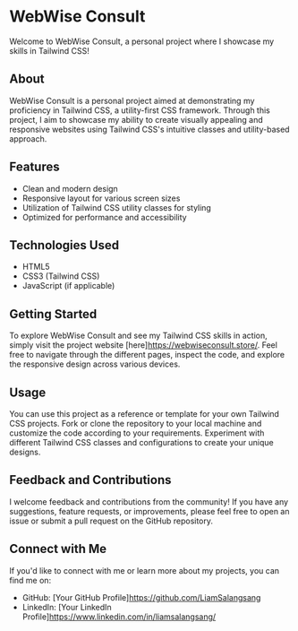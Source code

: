 # WebWise Consult

Welcome to WebWise Consult, a personal project where I showcase my skills in Tailwind CSS!

## About

WebWise Consult is a personal project aimed at demonstrating my proficiency in Tailwind CSS, a utility-first CSS framework. Through this project, I aim to showcase my ability to create visually appealing and responsive websites using Tailwind CSS's intuitive classes and utility-based approach.

## Features

- Clean and modern design
- Responsive layout for various screen sizes
- Utilization of Tailwind CSS utility classes for styling
- Optimized for performance and accessibility

## Technologies Used

- HTML5
- CSS3 (Tailwind CSS)
- JavaScript (if applicable)

## Getting Started

To explore WebWise Consult and see my Tailwind CSS skills in action, simply visit the project website [here]https://webwiseconsult.store/. Feel free to navigate through the different pages, inspect the code, and explore the responsive design across various devices.

## Usage

You can use this project as a reference or template for your own Tailwind CSS projects. Fork or clone the repository to your local machine and customize the code according to your requirements. Experiment with different Tailwind CSS classes and configurations to create your unique designs.

## Feedback and Contributions

I welcome feedback and contributions from the community! If you have any suggestions, feature requests, or improvements, please feel free to open an issue or submit a pull request on the GitHub repository.

## Connect with Me

If you'd like to connect with me or learn more about my projects, you can find me on:

- GitHub: [Your GitHub Profile]https://github.com/LiamSalangsang
- LinkedIn: [Your LinkedIn Profile]https://www.linkedin.com/in/liamsalangsang/
